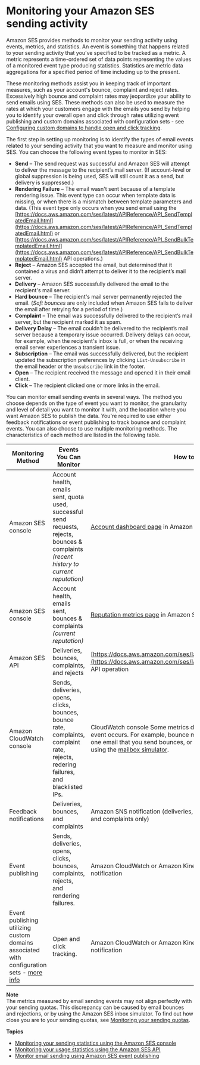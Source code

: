 # Monitoring your Amazon SES sending activity<a name="monitor-sending-activity"></a>

Amazon SES provides methods to monitor your sending activity using events, metrics, and statistics\. An event is something that happens related to your sending activity that you’ve specified to be tracked as a metric\. A metric represents a time\-ordered set of data points representing the values of a monitored event type producing statistics\. Statistics are metric data aggregations for a specified period of time including up to the present\. 

These monitoring methods assist you in keeping track of important measures, such as your account's bounce, complaint and reject rates\. Excessively high bounce and complaint rates may jeopardize your ability to send emails using SES\. These methods can also be used to measure the rates at which your customers engage with the emails you send by helping you to identify your overall open and click through rates utilizing event publishing and custom domains associated with configuration sets \- see [Configuring custom domains to handle open and click tracking](configure-custom-open-click-domains.md)\.

The first step in setting up monitoring is to identify the types of email events related to your sending activity that you want to measure and monitor using SES\. You can choose the following event types to monitor in SES:
+ **Send** – The send request was successful and Amazon SES will attempt to deliver the message to the recipient’s mail server\. \(If account\-level or global suppression is being used, SES will still count it as a send, but delivery is suppressed\.\)
+ **Rendering Failure** – The email wasn't sent because of a template rendering issue\. This event type can occur when template data is missing, or when there is a mismatch between template parameters and data\. \(This event type only occurs when you send email using the [https://docs.aws.amazon.com/ses/latest/APIReference/API_SendTemplatedEmail.html](https://docs.aws.amazon.com/ses/latest/APIReference/API_SendTemplatedEmail.html) or [https://docs.aws.amazon.com/ses/latest/APIReference/API_SendBulkTemplatedEmail.html](https://docs.aws.amazon.com/ses/latest/APIReference/API_SendBulkTemplatedEmail.html) API operations\.\)
+ **Reject** – Amazon SES accepted the email, but determined that it contained a virus and didn’t attempt to deliver it to the recipient’s mail server\.
+ **Delivery** – Amazon SES successfully delivered the email to the recipient's mail server\.
+ **Hard bounce** – The recipient's mail server permanently rejected the email\. \(*Soft bounces* are only included when Amazon SES fails to deliver the email after retrying for a period of time\.\)
+ **Complaint** – The email was successfully delivered to the recipient’s mail server, but the recipient marked it as spam\.
+ **Delivery Delay** – The email couldn't be delivered to the recipient’s mail server because a temporary issue occurred\. Delivery delays can occur, for example, when the recipient's inbox is full, or when the receiving email server experiences a transient issue\.
+ **Subscription** – The email was successfully delivered, but the recipient updated the subscription preferences by clicking `List-Unsubscribe` in the email header or the `Unsubscribe` link in the footer\.
+ **Open** – The recipient received the message and opened it in their email client\.
+ **Click** – The recipient clicked one or more links in the email\.

You can monitor email sending events in several ways\. The method you choose depends on the type of event you want to monitor, the granularity and level of detail you want to monitor it with, and the location where you want Amazon SES to publish the data\. You're required to use either feedback notifications or event publishing to track bounce and complaint events\. You can also choose to use multiple monitoring methods\. The characteristics of each method are listed in the following table\.


| Monitoring Method | Events You Can Monitor | How to Access the Data | Level of Detail | Granularity | 
| --- | --- | --- | --- | --- | 
|  Amazon SES console  |  Account health, emails sent, quota used, successful send requests, rejects, bounces & complaints *\(recent history to current reputation\)*  |  [Account dashboard page](monitor-sending-activity-console.md) in Amazon SES console  |  Count and percentage  |  Across entire AWS account  | 
|  Amazon SES console  |  Account health, emails sent, bounces & complaints *\(current reputation\)*  |  [Reputation metrics page](reputation-dashboard-dg.md) in Amazon SES console  |  Calculated rates only  |  Across entire AWS account  | 
|  Amazon SES API  |  Deliveries, bounces, complaints, and rejects  |  [https://docs.aws.amazon.com/ses/latest/APIReference/API_GetSendStatistics.html](https://docs.aws.amazon.com/ses/latest/APIReference/API_GetSendStatistics.html) API operation  |  Count only  |  Across entire AWS account  | 
|  Amazon CloudWatch console  |  Sends, deliveries, opens, clicks, bounces, bounce rate, complaints, complaint rate, rejects, redering failures, and blacklisted IPs\.  |  CloudWatch console  Some metrics don't appear in CloudWatch until the associated event occurs\. For example, bounce metrics don't appear in CloudWatch until at least one email that you send bounces, or until you generate a simulated bounce event by using the [mailbox simulator](send-an-email-from-console.md)\.   |  Count only  |  Across entire AWS account  | 
|  Feedback notifications  |  Deliveries, bounces, and complaints  |  Amazon SNS notification \(deliveries, bounces, and complaints\) or email \(bounces and complaints only\)  |  Details on each event  |  Across entire AWS account  | 
|  Event publishing  |  Sends, deliveries, opens, clicks, bounces, complaints, rejects, and rendering failures\.  |  Amazon CloudWatch or Amazon Kinesis Data Firehose, or by Amazon SNS notification  |  Details on each event  |  Fine\-grained \(based on user\-definable email characteristics\)  | 
|  Event publishing utilizing custom domains associated with configuration sets \- [more info](configure-custom-open-click-domains.md)  |  Open and click tracking\.  |  Amazon CloudWatch or Amazon Kinesis Data Firehose, or by Amazon SNS notification  |  Details on each event\.  |  Fine\-grained \(based on user\-definable email characteristics\)  | 

**Note**  
The metrics measured by email sending events may not align perfectly with your sending quotas\. This discrepancy can be caused by email bounces and rejections, or by using the Amazon SES inbox simulator\. To find out how close you are to your sending quotas, see [Monitoring your sending quotas](manage-sending-quotas-monitor.md)\.

**Topics**
+ [Monitoring your sending statistics using the Amazon SES console](monitor-sending-activity-console.md)
+ [Monitoring your usage statistics using the Amazon SES API](monitor-sending-activity-api.md)
+ [Monitor email sending using Amazon SES event publishing](monitor-using-event-publishing.md)
